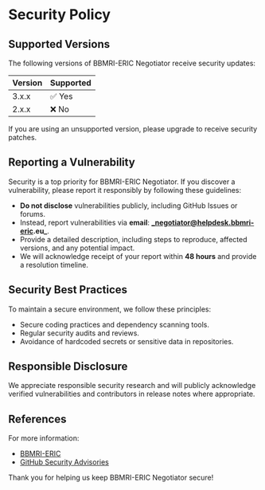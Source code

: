 # Security Policy

## Supported Versions

The following versions of BBMRI-ERIC Negotiator receive security updates:

| Version | Supported |
|---------|-----------|
| 3.x.x   | ✅ Yes     |
| 2.x.x   | ❌ No      |

If you are using an unsupported version, please upgrade to receive security patches.

## Reporting a Vulnerability

Security is a top priority for BBMRI-ERIC Negotiator. If you discover a vulnerability, please report it responsibly by
following these guidelines:

- **Do not disclose** vulnerabilities publicly, including GitHub Issues or forums.
- Instead, report vulnerabilities via **email**: **_negotiator@helpdesk.bbmri-eric.eu_**.
- Provide a detailed description, including steps to reproduce, affected versions, and any potential impact.
- We will acknowledge receipt of your report within **48 hours** and provide a resolution timeline.

## Security Best Practices

To maintain a secure environment, we follow these principles:

- Secure coding practices and dependency scanning tools.
- Regular security audits and reviews.
- Avoidance of hardcoded secrets or sensitive data in repositories.

## Responsible Disclosure

We appreciate responsible security research and will publicly acknowledge verified vulnerabilities and contributors in
release notes where appropriate.

## References

For more information:

- [BBMRI-ERIC](https://www.bbmri-eric.eu/)
- [GitHub Security Advisories](https://github.com/BBMRI-ERIC/Negotiator/security/advisories)

Thank you for helping us keep BBMRI-ERIC Negotiator secure!

